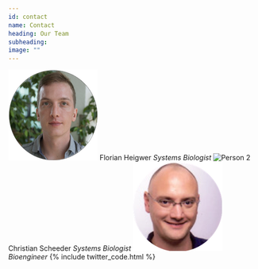 ```yaml
---
id: contact
name: Contact
heading: Our Team
subheading: 
image: ""
---
```


![Person 1](/assets/images/people/flo_small.png)
Florian Heigwer
*Systems Biologist*
![Person 2](/assets/images/people/chrs_small.png)
Christian Scheeder
*Systems Biologist*
![Person 3](/assets/images/people/thilo_new_small.png)
*Bioengineer*
{% include twitter_code.html %}
